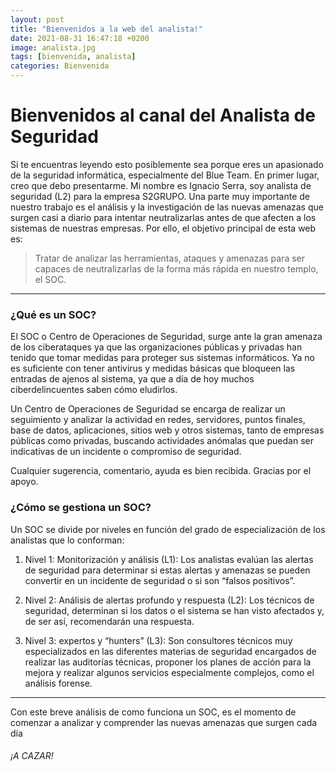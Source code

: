 ```yaml
---
layout: post
title: "Bienvenidos a la web del analista!"
date: 2021-08-31 16:47:18 +0200
image: analista.jpg
tags: [bienvenida, analista]
categories: Bienvenida
---
```


# Bienvenidos al canal del Analista de Seguridad

Si te encuentras leyendo esto posiblemente sea porque eres un apasionado de la seguridad informática, especialmente del Blue Team.
En primer lugar, creo que debo presentarme. Mi nombre es Ignacio Serra, soy analista de seguridad (L2) para la empresa S2GRUPO. Una parte muy importante de nuestro trabajo es el análisis y la investigación de las nuevas amenazas que surgen casi a diario para intentar neutralizarlas antes de que afecten a los sistemas de nuestras empresas.
Por ello, el objetivo principal de esta web es:

> Tratar de analizar las herramientas, ataques y amenazas para ser capaces de neutralizarlas de la forma más rápida en nuestro templo, el SOC.


***

### ¿Qué es un SOC?
El SOC o Centro de Operaciones de Seguridad, surge ante la gran amenaza de los ciberataques ya que las organizaciones públicas y privadas han tenido que tomar medidas para proteger sus sistemas informáticos. Ya no es suficiente con tener antivirus y medidas básicas que bloqueen las entradas de ajenos al sistema, ya que a día de hoy muchos ciberdelincuentes saben cómo eludirlos.

Un Centro de Operaciones de Seguridad se encarga de realizar un seguimiento y analizar la actividad en redes, servidores, puntos finales, base de datos, aplicaciones, sitios web y otros sistemas, tanto de empresas públicas como privadas, buscando actividades anómalas que puedan ser indicativas de un incidente o compromiso de seguridad.

Cualquier sugerencia, comentario, ayuda es bien recibida.
Gracias por el apoyo.

### ¿Cómo se gestiona un SOC?
Un SOC se divide por niveles en función del grado de especialización de los analistas que lo conforman:

1. Nivel 1: Monitorización y análisis (L1): Los analistas evalúan las alertas de seguridad para determinar si estas alertas y amenazas se pueden convertir en un incidente de seguridad o si son “falsos positivos”.

2. Nivel 2: Análisis de alertas profundo y respuesta (L2): Los técnicos de seguridad, determinan si los datos o el sistema se han visto afectados y, de ser así, recomendarán una respuesta.

3. Nivel 3: expertos y “hunters” (L3): Son consultores técnicos muy especializados en las diferentes materias de seguridad encargados de realizar las auditorías técnicas, proponer los planes de acción para la mejora y realizar algunos servicios especialmente complejos, como el análisis forense.

***
Con este breve análisis de como funciona un SOC, es el momento de comenzar a analizar y comprender las nuevas amenazas que surgen cada día

###### ¡A CAZAR!





